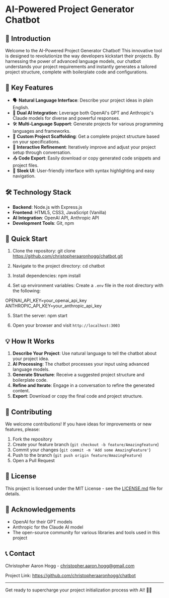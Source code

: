 # AI-Powered Project Generator Chatbot

## 🚀 Introduction
Welcome to the AI-Powered Project Generator Chatbot! This innovative tool is designed to revolutionize the way developers kickstart their projects. By harnessing the power of advanced language models, our chatbot understands your project requirements and instantly generates a tailored project structure, complete with boilerplate code and configurations.

## 🌟 Key Features
- 🗣️ **Natural Language Interface**: Describe your project ideas in plain English.
- 🧠 **Dual AI Integration**: Leverage both OpenAI's GPT and Anthropic's Claude models for diverse and powerful responses.
- 🛠️ **Multi-Language Support**: Generate projects for various programming languages and frameworks.
- 📁 **Custom Project Scaffolding**: Get a complete project structure based on your specifications.
- 🔄 **Interactive Refinement**: Iteratively improve and adjust your project setup through conversation.
- 📤 **Code Export**: Easily download or copy generated code snippets and project files.
- 🎨 **Sleek UI**: User-friendly interface with syntax highlighting and easy navigation.

## 🛠️ Technology Stack
- **Backend**: Node.js with Express.js
- **Frontend**: HTML5, CSS3, JavaScript (Vanilla)
- **AI Integration**: OpenAI API, Anthropic API
- **Development Tools**: Git, npm

## 🚀 Quick Start
1. Clone the repository:
git clone https://github.com/christopheraaronhogg/chatbot.git

2. Navigate to the project directory:
cd chatbot

3. Install dependencies:
npm install

4. Set up environment variables:
Create a `.env` file in the root directory with the following:

OPENAI_API_KEY=your_openai_api_key
ANTHROPIC_API_KEY=your_anthropic_api_key

5. Start the server:
npm start

6. Open your browser and visit `http://localhost:3003`

## 💡 How It Works
1. **Describe Your Project**: Use natural language to tell the chatbot about your project idea.
2. **AI Processing**: The chatbot processes your input using advanced language models.
3. **Generate Structure**: Receive a suggested project structure and boilerplate code.
4. **Refine and Iterate**: Engage in a conversation to refine the generated content.
5. **Export**: Download or copy the final code and project structure.

## 🤝 Contributing
We welcome contributions! If you have ideas for improvements or new features, please:
1. Fork the repository
2. Create your feature branch (`git checkout -b feature/AmazingFeature`)
3. Commit your changes (`git commit -m 'Add some AmazingFeature'`)
4. Push to the branch (`git push origin feature/AmazingFeature`)
5. Open a Pull Request

## 📜 License
This project is licensed under the MIT License - see the [LICENSE.md](LICENSE.md) file for details.

## 🙏 Acknowledgements
- OpenAI for their GPT models
- Anthropic for the Claude AI model
- The open-source community for various libraries and tools used in this project

## 📞 Contact
Christopher Aaron Hogg - christopher.aaron.hogg@gmail.com

Project Link: https://github.com/christopheraaronhogg/chatbot

---

Get ready to supercharge your project initialization process with AI! 🚀✨